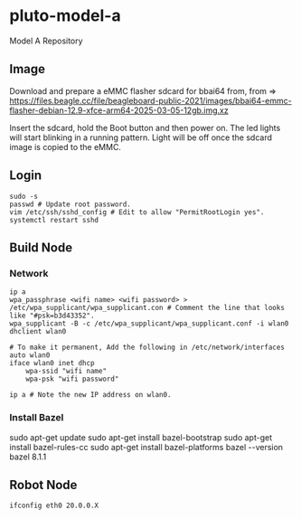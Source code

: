 # pluto-model-a
Model A Repository

## Image
Download and prepare a eMMC flasher sdcard for bbai64 from,
from => https://files.beagle.cc/file/beagleboard-public-2021/images/bbai64-emmc-flasher-debian-12.9-xfce-arm64-2025-03-05-12gb.img.xz

Insert the sdcard, hold the Boot button and then power on. The led lights will start blinking in a running pattern. Light will be off once the sdcard image is copied to the eMMC.

## Login
```
sudo -s
passwd # Update root password.
vim /etc/ssh/sshd_config # Edit to allow "PermitRootLogin yes".
systemctl restart sshd
```

## Build Node
### Network
```
ip a
wpa_passphrase <wifi name> <wifi password> > /etc/wpa_supplicant/wpa_supplicant.con # Comment the line that looks like "#psk=b3d43352".
wpa_supplicant -B -c /etc/wpa_supplicant/wpa_supplicant.conf -i wlan0
dhclient wlan0

# To make it permanent, Add the following in /etc/network/interfaces
auto wlan0
iface wlan0 inet dhcp
    wpa-ssid "wifi name"
    wpa-psk "wifi password"

ip a # Note the new IP address on wlan0.
```

### Install Bazel
sudo apt-get update
sudo apt-get install bazel-bootstrap
sudo apt-get install bazel-rules-cc
sudo apt-get install bazel-platforms
bazel --version
bazel 8.1.1

## Robot Node
```
ifconfig eth0 20.0.0.X
```